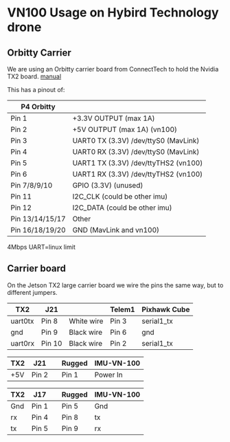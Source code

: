 # VN100 Usage on Hybird Technology drone

## Orbitty Carrier
We are using an Orbitty carrier board from ConnectTech to hold the Nvidia TX2 board.
[manual](http://connecttech.com/pdf/CTIM-ASG003_Manual.pdf)

This has a pinout of:


| P4 Orbitty      |                                         |
|-----------------|-----------------------------------------|
| Pin 1           | +3.3V OUTPUT (max 1A)                   |
| Pin 2           | +5V OUTPUT (max 1A)  (vn100)            |
| Pin 3           | UART0 TX (3.3V) /dev/ttyS0  (MavLink)   |
| Pin 4           | UART0 RX (3.3V) /dev/ttyS0  (MavLink)   |
| Pin 5           | UART1 TX (3.3V) /dev/ttyTHS2  (vn100)   |
| Pin 6           | UART1 RX (3.3V) /dev/ttyTHS2  (vn100)   |
| Pin 7/8/9/10    | GPIO (3.3V)  (unused)                   |
| Pin 11          | I2C_CLK  (could be other imu)           |
| Pin 12          | I2C_DATA  (could be other imu)          |
| Pin 13/14/15/17 | Other                                   |
| Pin 16/18/19/20 | GND   (MavLink and vn100)               |

4Mbps UART=linux limit

## Carrier board
On the Jetson TX2 large carrier board we wire the pins the same way, but to different jumpers.

|TX2     | J21    |            | Telem1 | Pixhawk Cube|
|--------|--------|------------|--------|-------------|
|uart0tx | Pin 8  | White wire | Pin 3  | serial1_tx  |
|gnd     | Pin 9  | Black wire | Pin 6  | gnd         |
|uart0rx | Pin 10 | Black wire | Pin 2  | serial1_tx  |

|TX2     | J21    |            | Rugged | IMU-VN-100  |
|--------|--------|------------|--------|-------------|
|+5V     | Pin 2  |            | Pin 1  | Power In    |

|TX2     | J17    |            | Rugged | IMU-VN-100  |
|--------|--------|------------|--------|-------------|
| Gnd    | Pin 1  |            | Pin 5  | Gnd         |
| rx     | Pin 4  |            | Pin 8  | tx          |
| tx     | Pin 5  |            | Pin 9  | rx          |
